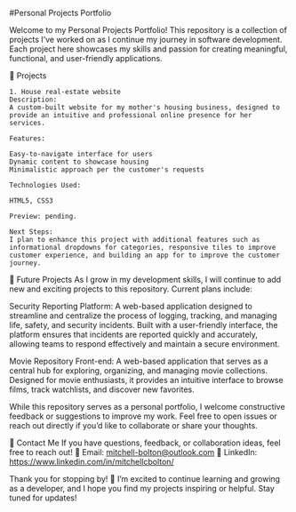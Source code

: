 #Personal Projects Portfolio

Welcome to my Personal Projects Portfolio! This repository is a collection of projects I’ve worked on as I continue my journey in software development. Each project here showcases my skills and passion for creating meaningful, functional, and user-friendly applications.

📂 Projects
    
    1. House real-estate website 
    Description:
    A custom-built website for my mother's housing business, designed to provide an intuitive and professional online presence for her services.

    Features:

    Easy-to-navigate interface for users
    Dynamic content to showcase housing
    Minimalistic approach per the customer's requests

    Technologies Used:

    HTML5, CSS3

    Preview: pending.

    Next Steps:
    I plan to enhance this project with additional features such as informational dropdowns for categories, responsive tiles to improve customer experience, and building an app for to improve the customer journey. 

🚀 Future Projects
As I grow in my development skills, I will continue to add new and exciting projects to this repository. Current plans include:

Security Reporting Platform: A web-based application designed to streamline and centralize the process of logging, tracking, and managing life, safety, and security incidents. Built with a user-friendly interface, the platform ensures that incidents are reported quickly and accurately, allowing teams to respond effectively and maintain a secure environment.

Movie Repository Front-end: A web-based application that serves as a central hub for exploring, organizing, and managing movie collections. Designed for movie enthusiasts, it provides an intuitive interface to browse films, track watchlists, and discover new favorites.

While this repository serves as a personal portfolio, I welcome constructive feedback or suggestions to improve my work. Feel free to open issues or reach out directly if you’d like to collaborate or share your thoughts.

📧 Contact Me
If you have questions, feedback, or collaboration ideas, feel free to reach out!
📩 Email: mitchell-bolton@outlook.com
📱 LinkedIn: https://www.linkedin.com/in/mitchellcbolton/

Thank you for stopping by! 🌟
I’m excited to continue learning and growing as a developer, and I hope you find my projects inspiring or helpful. Stay tuned for updates!

